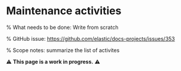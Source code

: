 # Maintenance activities

% What needs to be done: Write from scratch

% GitHub issue: https://github.com/elastic/docs-projects/issues/353

% Scope notes: summarize the list of activites

⚠️ **This page is a work in progress.** ⚠️